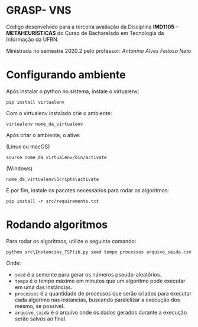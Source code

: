 # GRASP- VNS
Código desenvolvido para a terceira avaliação da Disciplina **IMD1105 – METAHEURÍSTICAS** do Curso de Bacharelado em Tecnologia da Informação da UFRN.

Ministrada no semestre 2020.2 pelo professor: *Antonino Alves Feitosa Neto*

# Configurando ambiente
Após instalar o python no sistema, instale o virtualenv:

```pip install virtualenv```

Com o virtualenv instalado crie o ambiente:

```virtualenv nome_da_virtualenv```

Após criar o ambiente, o ative:

(Linux ou macOS)

```source nome_da_virtualenv/bin/activate```

(Windows)

```nome_da_virtualenv\Scripts\activate```

E por fim, instale os pacotes necessários para rodar os algoritmos:

```pip install -r src/requirements.txt```


# Rodando algoritmos

Para rodar os algoritmos, utilize o seguinte comando:

```python src\Instancias_TSPlib.py seed tempo processos arquivo_saida.csv```

Onde:
* ```seed``` é a semente para gerar os números pseudo-aleatórios.
* ```tempo``` é o tempo máximo em minutos que um algoritmo pode executar em uma das instâncias.
* ```processos``` é a quantidade de processos que serão criados para executar cada algorimo nas instancias, buscando paralelizar a execução dos mesmo, se possivel.
* ```arquivo_saida``` é o arquivo onde os dados gerados durante a execução serão salvos ao final.




